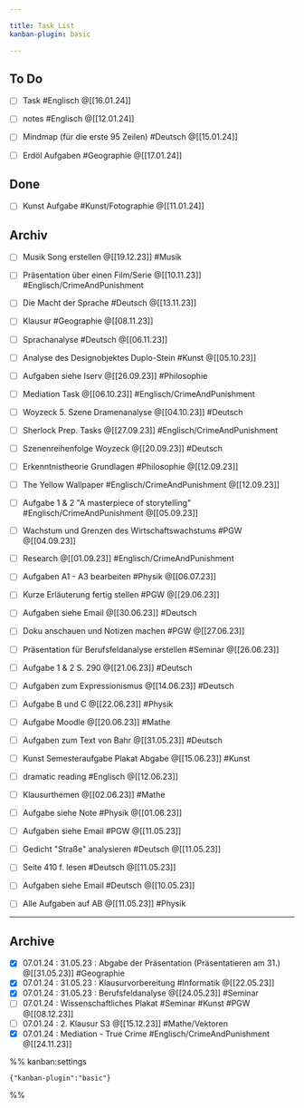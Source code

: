 ```yaml
---

title: Task List
kanban-plugin: basic

---
```


## To Do

- [ ] Task #Englisch  @[[16.01.24]]
- [ ] notes #Englisch @[[12.01.24]]
- [ ] Mindmap (für die erste 95 Zeilen) #Deutsch @[[15.01.24]]
- [ ] Erdöl Aufgaben #Geographie @[[17.01.24]]


## Done

- [ ] Kunst Aufgabe #Kunst/Fotographie @[[11.01.24]]


## Archiv

- [ ] Musik Song erstellen @[[19.12.23]] #Musik
- [ ] Präsentation über einen Film/Serie @[[10.11.23]] #Englisch/CrimeAndPunishment
- [ ] Die Macht der Sprache #Deutsch @[[13.11.23]]
- [ ] Klausur #Geographie @[[08.11.23]]
- [ ] Sprachanalyse #Deutsch @[[06.11.23]]
- [ ] Analyse des Designobjektes Duplo-Stein #Kunst @[[05.10.23]]
- [ ] Aufgaben siehe Iserv @[[26.09.23]] #Philosophie
- [ ] Mediation Task @[[06.10.23]] #Englisch/CrimeAndPunishment
- [ ] Woyzeck 5. Szene Dramenanalyse @[[04.10.23]] #Deutsch
- [ ] Sherlock Prep. Tasks @[[27.09.23]] #Englisch/CrimeAndPunishment
- [ ] Szenenreihenfolge Woyzeck @[[20.09.23]] #Deutsch
- [ ] Erkenntnistheorie Grundlagen #Philosophie @[[12.09.23]]
- [ ] The Yellow Wallpaper #Englisch/CrimeAndPunishment @[[12.09.23]]
- [ ] Aufgabe 1 & 2 "A masterpiece of storytelling" #Englisch/CrimeAndPunishment @[[05.09.23]]
- [ ] Wachstum und Grenzen des Wirtschaftswachstums #PGW @[[04.09.23]]
- [ ] Research @[[01.09.23]] #Englisch/CrimeAndPunishment
- [ ] Aufgaben A1 - A3 bearbeiten #Physik @[[06.07.23]]
- [ ] Kurze Erläuterung fertig stellen #PGW @[[29.06.23]]
- [ ] Aufgaben siehe Email @[[30.06.23]] #Deutsch
- [ ] Doku anschauen und Notizen machen #PGW @[[27.06.23]]
- [ ] Präsentation für Berufsfeldanalyse erstellen #Seminar @[[26.06.23]]
- [ ] Aufgabe 1 & 2 S. 290 @[[21.06.23]] #Deutsch
- [ ] Aufgaben zum Expressionismus @[[14.06.23]] #Deutsch
- [ ] Aufgabe B und C @[[22.06.23]] #Physik
- [ ] Aufgabe Moodle @[[20.06.23]] #Mathe
- [ ] Aufgaben zum Text von Bahr @[[31.05.23]] #Deutsch
- [ ] Kunst Semesteraufgabe Plakat Abgabe @[[15.06.23]] #Kunst
- [ ] dramatic reading #Englisch @[[12.06.23]]
- [ ] Klausurthemen @[[02.06.23]] #Mathe
- [ ] Aufgabe siehe Note #Physik @[[01.06.23]]
- [ ] Aufgaben siehe Email #PGW @[[11.05.23]]
- [ ] Gedicht "Straße" analysieren #Deutsch @[[11.05.23]]
- [ ] Seite 410 f. lesen #Deutsch @[[11.05.23]]
- [ ] Aufgaben siehe Email #Deutsch @[[10.05.23]]
- [ ] Alle Aufgaben auf AB @[[11.05.23]] #Physik


***

## Archive

- [x] 07.01.24 : 31.05.23 : Abgabe der Präsentation (Präsentatieren am 31.) @[[31.05.23]] #Geographie
- [x] 07.01.24 : 31.05.23 : Klausurvorbereitung #Informatik @[[22.05.23]]
- [x] 07.01.24 : 31.05.23 : Berufsfeldanalyse @[[24.05.23]] #Seminar
- [ ] 07.01.24 : Wissenschaftliches Plakat #Seminar #Kunst #PGW @[[08.12.23]]
- [ ] 07.01.24 : 2. Klausur S3 @[[15.12.23]] #Mathe/Vektoren
- [x] 07.01.24 : Mediation - True Crime #Englisch/CrimeAndPunishment @[[24.11.23]]

%% kanban:settings
```
{"kanban-plugin":"basic"}
```
%%